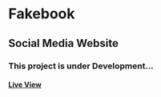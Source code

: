 # Fakebook 
## Social Media Website

### This project is under Development...

#### <a href="https://ziad-ahmed22.github.io/Fakebook/">Live View</a>
